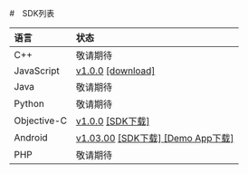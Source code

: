 
#　SDK列表

| 语言              | 状态                 |
|:----------------- |:---------------------| 
| C++               | 敬请期待             | 
| JavaScript        | [v1.0.0](/SDK-JavaScript.md) <a target="_blank" href="resource/OpenSDK-v1.0.0.zip">[download]</a>          |
| Java              | 敬请期待             |
| Python            | 敬请期待             |
| Objective-C       | [v1.0.0](/IOS/section1.md) <a target="_blank" href="resource/SJSciSDK-IOS-v1.0.0.zip">[SDK下载]</a>  |
| Android           | [v1.03.00](/Android/AndroidSDK1.0.md) <a target="_blank" href="resource/SciWifiSDK-Android-v1.03.00001.zip">[SDK下载] <a target="_blank" href="resource/ScentrealmSDKDemo.apk">[Demo App下载]</a>          |
| PHP               | 敬请期待             |
